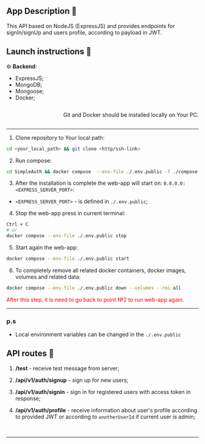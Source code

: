 ## App Description &#128209;

This API based on NodeJS (ExpressJS) and provides endpoints for signIn/signUp and users profile, according to payload in JWT.

## Launch instructions &#128190;
  
&#9881; **Backend**:

- ExpressJS;
- MongoDB;
- Mongoose;
- Docker;

<div style="display: flex; justify-content: end;">
  <p>Git and Docker should be installed locally on Your PC.</p>
</div>

---

1. Clone repository to Your local path:

  ```sh
  cd <your_local_path> && git clone <http/ssh-link>
  ```

2. Run compose:

  ```sh
  cd SimpleAuth && docker compose  --env-file ./.env.public -f ./compose.yaml up --build   
  ```

3. After the installation is complete the web-app will start on: `0.0.0.0:<EXPRESS_SERVER_PORT>`:

- `<EXPRESS_SERVER_PORT>` - is defined in `./.env.public`;

4. Stop the web-app press in current terminal:

  ```sh
  Ctrl + C
  # or
  docker compose --env-file ./.env.public stop
  ```

5. Start again the web-app:

  ```sh
  docker compose --env-file ./.env.public start
  ```

6. To completely remove all related docker containers, docker images, volumes and related data:

  ```sh
  docker compose --env-file ./.env.public down --volumes --rmi all
  ```

  <span style="color: rgb(255, 0, 0)">After this step, it is need to go back to point №2 to run web-app again.</span>

---

### p.s

- Local environment variables can be changed in the `./.env.public`<br/>

## API routes &#128190;

1. **/test** - receive test message from server;

2. **/api/v1/auth/signup** - sign up for new users;

3. **/api/v1/auth/signin** - sign in for registered users with access token in response;

4. **/api/v1/auth/profile** - receive information about user's profile according to provided JWT or according to `anotherUserId` if current user is admin;

<br>

---
